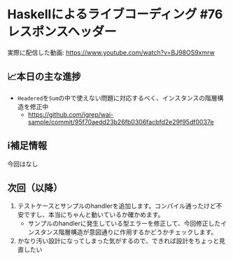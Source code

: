 # Haskellによるライブコーディング #76 レスポンスヘッダー

実際に配信した動画: <https://www.youtube.com/watch?v=BJ98OS9xmrw>

## 📈本日の主な進捗

- `Headered`を`Sum`の中で使えない問題に対応するべく、インスタンスの階層構造を修正中
    - <https://github.com/igrep/wai-sample/commit/95f70aedd23b26fb0306facbfd2e29f95df0037e>

## ℹ️補足情報

今回はなし

## 次回（以降）

1. テストケースとサンプルのhandlerを追加します。コンパイル通ったけど不安ですし、本当にちゃんと動いているか確かめます。
    - サンプルのhandlerに発生している型エラーを修正して、今回修正したインスタンス階層構造が意図通りに作用するかどうかチェックします。
1. かなり汚い設計になってしまった気がするので、できれば設計をちょっと見直したい
